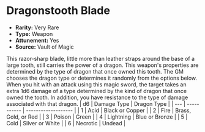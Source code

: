 # Dragonstooth Blade

- **Rarity:** Very Rare
- **Type:** Weapon
- **Attunement:** Yes
- **Source:** Vault of Magic

This razor-sharp blade, little more than leather straps around the base of a large tooth, still carries the power of a dragon. This weapon's properties are determined by the type of dragon that once owned this tooth. The GM chooses the dragon type or determines it randomly from the options below. When you hit with an attack using this magic sword, the target takes an extra 1d6 damage of a type determined by the kind of dragon that once owned the tooth. In addition, you have resistance to the type of damage associated with that dragon. | d6 | Damage Type | Dragon Type |
| --- | ----------- | ------------------- |
| 1 | Acid | Black or Copper |
| 2 | Fire | Brass, Gold, or Red |
| 3 | Poison | Green |
| 4 | Lightning | Blue or Bronze |
| 5 | Cold | Silver or White |
| 6 | Necrotic | Undead |
